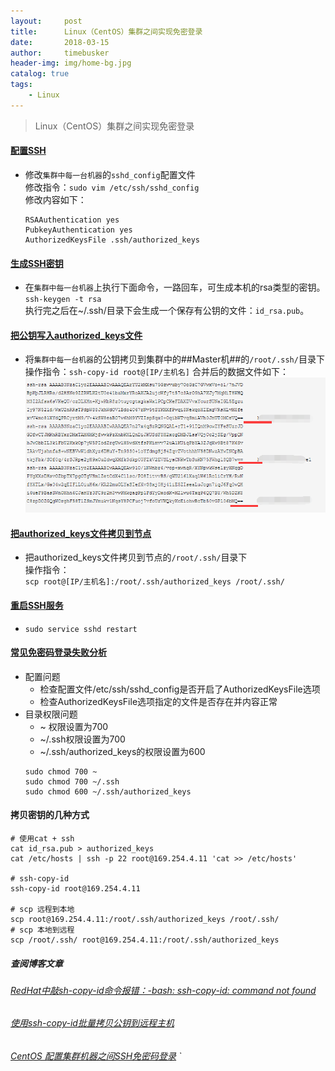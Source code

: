 ```yaml
---
layout:     post
title:      Linux（CentOS）集群之间实现免密登录
date:       2018-03-15
author:     timebusker
header-img: img/home-bg.jpg
catalog: true
tags:
    - Linux
---
```


> Linux（CentOS）集群之间实现免密登录

#### [配置SSH](#) 
- 修改`集群中每一台机器`的`sshd_config`配置文件  
  修改指令：`sudo vim /etc/ssh/sshd_config`  
  修改内容如下：  
  ```
  RSAAuthentication yes
  PubkeyAuthentication yes
  AuthorizedKeysFile .ssh/authorized_keys
  ```

#### [生成SSH密钥](http://note.youdao.com/noteshare?id=769ed229ebda530d067d808b91e99406&sub=DF72981E9BEA4079954C7FA73E686FC3) 
- 在`集群中每一台机器`上执行下面命令，一路回车，可生成本机的rsa类型的密钥。  
  `ssh-keygen -t rsa`     
  执行完之后在~/.ssh/目录下会生成一个保存有公钥的文件：`id_rsa.pub`。

#### [把公钥写入authorized_keys文件](#) 
- 将`集群中每一台机器`的公钥拷贝到集群中的##Master机##的`/root/.ssh/`目录下  
  操作指令：`ssh-copy-id root@[IP/主机名]` 
  合并后的数据文件如下：  
  ![image](/img/20180328-1/1.png)  

#### [把authorized_keys文件拷贝到节点](#) 
- 把authorized_keys文件拷贝到节点的`/root/.ssh/`目录下  
   操作指令：  
  `scp root@[IP/主机名]:/root/.ssh/authorized_keys /root/.ssh/`  

#### [重启SSH服务](#) 
- `sudo service sshd restart`

#### [常见免密码登录失败分析](#) 
  - 配置问题
    + 检查配置文件/etc/ssh/sshd_config是否开启了AuthorizedKeysFile选项
    + 检查AuthorizedKeysFile选项指定的文件是否存在并内容正常
  - 目录权限问题
    + ~ 权限设置为700
    + ~/.ssh权限设置为700
    + ~/.ssh/authorized_keys的权限设置为600
    ```
	sudo chmod 700 ~
	sudo chmod 700 ~/.ssh
	sudo chmod 600 ~/.ssh/authorized_keys
	```

#### 拷贝密钥的几种方式
```
# 使用cat + ssh 
cat id_rsa.pub > authorized_keys 
cat /etc/hosts | ssh -p 22 root@169.254.4.11 'cat >> /etc/hosts'

# ssh-copy-id 
ssh-copy-id root@169.254.4.11 

# scp 远程到本地
scp root@169.254.4.11:/root/.ssh/authorized_keys /root/.ssh/
# scp 本地到远程
scp /root/.ssh/ root@169.254.4.11:/root/.ssh/authorized_keys
```
	
##### 查阅博客文章
###### [RedHat中敲sh-copy-id命令报错：-bash: ssh-copy-id: command not found](http://www.bubuko.com/infodetail-1662159.html)
###### [使用ssh-copy-id批量拷贝公钥到远程主机](https://segmentfault.com/a/1190000009832597)
###### [CentOS 配置集群机器之间SSH免密码登录](https://www.cnblogs.com/keitsi/p/5653520.html)  `